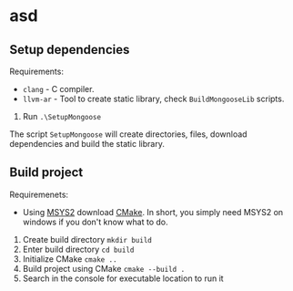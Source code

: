 # asd

## Setup dependencies

Requirements:

- `clang` - C compiler.
- `llvm-ar` - Tool to create static library, check `BuildMongooseLib` scripts.

1. Run `.\SetupMongoose`

The script `SetupMongoose` will create directories, files, download dependencies and build the static library.

## Build project

Requiremenets:

- Using [MSYS2](https://www.msys2.org/docs/cmake/) download [CMake](https://cmake.org/). In short, you simply need MSYS2 on windows if you don't know what to do.

1. Create build directory `mkdir build`
2. Enter build directory `cd build`
3. Initialize CMake `cmake ..`
4. Build project using CMake `cmake --build .`
5. Search in the console for executable location to run it
